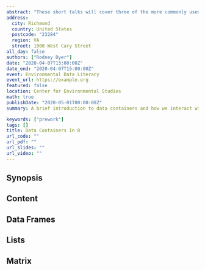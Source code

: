 ```yaml
---
abstract: "These short talks will cover three of the more commonly used data containers in `R`: `data.frame`, `list`, and `matrix`.  Here we will cover how to create these structures *de novo* as well as load content from files, the internet, or a database."
address:
  city: Richmond
  country: United States
  postcode: "23284"
  region: VA
  street: 1000 West Cary Street
all_day: false
authors: ["Rodney Dyer"]
date: "2020-04-07T13:00:00Z"
date_end: "2020-04-07T15:00:00Z"
event: Environmental Data Literacy
event_url: https://example.org
featured: false
location: Center for Environmental Studies
math: true
publishDate: "2020-05-01T00:00:00Z"
summary: A brief introduction to data containers and how we interact with them in `R`.

keywords: ["prework"]
tags: []
title: Data Containers In R
url_code: ""
url_pdf: ""
url_slides: ""
url_video: ""
---
```



## Synopsis




## Content




## Data Frames





## Lists




## Matrix